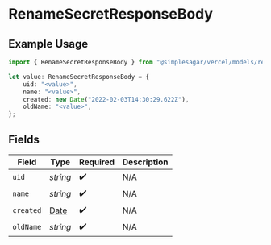 # RenameSecretResponseBody

## Example Usage

```typescript
import { RenameSecretResponseBody } from "@simplesagar/vercel/models/renamesecretop.js";

let value: RenameSecretResponseBody = {
    uid: "<value>",
    name: "<value>",
    created: new Date("2022-02-03T14:30:29.622Z"),
    oldName: "<value>",
};
```

## Fields

| Field                                                                                         | Type                                                                                          | Required                                                                                      | Description                                                                                   |
| --------------------------------------------------------------------------------------------- | --------------------------------------------------------------------------------------------- | --------------------------------------------------------------------------------------------- | --------------------------------------------------------------------------------------------- |
| `uid`                                                                                         | *string*                                                                                      | :heavy_check_mark:                                                                            | N/A                                                                                           |
| `name`                                                                                        | *string*                                                                                      | :heavy_check_mark:                                                                            | N/A                                                                                           |
| `created`                                                                                     | [Date](https://developer.mozilla.org/en-US/docs/Web/JavaScript/Reference/Global_Objects/Date) | :heavy_check_mark:                                                                            | N/A                                                                                           |
| `oldName`                                                                                     | *string*                                                                                      | :heavy_check_mark:                                                                            | N/A                                                                                           |